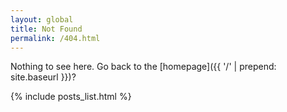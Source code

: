 ```yaml
---
layout: global
title: Not Found
permalink: /404.html
---
```


Nothing to see here. Go back to the [homepage]({{ '/' | prepend: site.baseurl }})?

{% include posts_list.html %}

